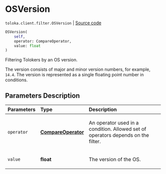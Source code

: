 # OSVersion
`toloka.client.filter.OSVersion` | [Source code](https://github.com/Toloka/toloka-kit/blob/v1.2.2/src/client/filter.py#L609)

```python
OSVersion(
    self,
    operator: CompareOperator,
    value: float
)
```

Filtering Tolokers by an OS version.


The version consists of major and minor version numbers, for example, `14.4`.
The version is represented as a single floating point number in conditions.

## Parameters Description

| Parameters | Type | Description |
| :----------| :----| :-----------|
`operator`|**[CompareOperator](toloka.client.primitives.operators.CompareOperator.md)**|<p>An operator used in a condition. Allowed set of operators depends on the filter.</p>
`value`|**float**|<p>The version of the OS.</p>
